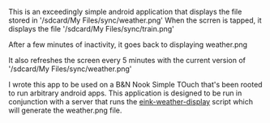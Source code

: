 This is an exceedingly simple android application that displays the file stored in '/sdcard/My Files/sync/weather.png'
When the scrren is tapped, it displays the file '/sdcard/My Files/sync/train.png'

After a few minutes of inactivity, it goes back to displaying weather.png

It also refreshes the screen every 5 minutes with the current version of '/sdcard/My Files/sync/weather.png'

I wrote this app to be used on a B&N Nook Simple TOuch that's been rooted to run arbitrary android apps. This application is designed to be run in conjunction with a server that runs the [eink-weather-display](https://github.com/zeronickname/eink-weather-display) script which will generate the weather.png file. 

